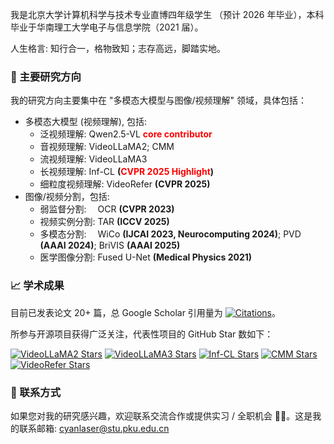 我是北京大学计算机科学与技术专业直博四年级学生 （预计 2026 年毕业），本科毕业于华南理工大学电子与信息学院（2021 届）。

人生格言: 知行合一，格物致知；志存高远，脚踏实地。

### 📌 主要研究方向

我的研究方向主要集中在 "多模态大模型与图像/视频理解" 领域，具体包括：

* 多模态大模型 (视频理解), 包括:
    * 泛视频理解: Qwen2.5-VL **<font color="red">core contributor</font>**
    * 音视频理解: VideoLLaMA2; CMM
    * 流视频理解: VideoLLaMA3
    * 长视频理解: Inf-CL **(<font color="red">CVPR 2025 Highlight</font>)**
    * 细粒度视频理解: VideoRefer **(CVPR 2025)**
* 图像/视频分割，包括:
    * 弱监督分割:&emsp; OCR **(CVPR 2023)**
    * 视频实例分割: TAR **(ICCV 2025)**
    * 多模态分割:&emsp; WiCo **(IJCAI 2023, Neurocomputing 2024)**; PVD **(AAAI 2024)**; BriVIS **(AAAI 2025)**
    * 医学图像分割: Fused U-Net **(Medical Physics 2021)**

### 📈 学术成果

目前已发表论文 20+ 篇，总 Google Scholar 引用量为 <a href="https://scholar.google.com/citations?user=Jkkp8JAAAAAJ" target="_blank">
<img src="https://img.shields.io/endpoint?logo=Google%20Scholar&url=https%3A%2F%2Fcdn.jsdelivr.net%2Fgh%2Fclownrat6%2Fclownrat6.github.io@google-scholar-stats%2Fgoogle_scholar_crawler%2Fresults%2Fgs_data_shieldsio.json&labelColor=f6f6f6&color=9cf&style=flat&label=citations" alt="Citations"></a>。

所参与开源项目获得广泛关注，代表性项目的 GitHub Star 数如下：

<a href=" https://github.com/DAMO-NLP-SG/VideoLLaMA2 " target="_blank"><img src="https://img.shields.io/github/stars/DAMO-NLP-SG/VideoLLaMA2?style=social&label=VideoLLaMA2+Stars" alt="VideoLLaMA2 Stars"></a> <a href=" https://github.com/DAMO-NLP-SG/VideoLLaMA3 " target="_blank"><img src="https://img.shields.io/github/stars/DAMO-NLP-SG/VideoLLaMA3?style=social&label=VideoLLaMA3+Stars" alt="VideoLLaMA3 Stars"></a> <a href=" https://github.com/DAMO-NLP-SG/Inf-CL" target="_blank"><img src="https://img.shields.io/github/stars/DAMO-NLP-SG/Inf-CL?style=social&label=Inf-CL+Stars" alt="Inf-CL Stars"></a> <a href=" https://github.com/DAMO-NLP-SG/CMM" target="_blank"><img src="https://img.shields.io/github/stars/DAMO-NLP-SG/CMM?style=social&label=CMM+Stars" alt="CMM Stars"></a> <a href=" https://github.com/DAMO-NLP-SG/VideoRefer " target="_blank"><img src="https://img.shields.io/github/stars/DAMO-NLP-SG/VideoRefer?style=social&label=VideoRefer+Stars" alt="VideoRefer Stars"></a> 

### 💬 联系方式

如果您对我的研究感兴趣，欢迎联系交流合作或提供实习 / 全职机会 🙏🙏。这是我的联系邮箱: cyanlaser@stu.pku.edu.cn
